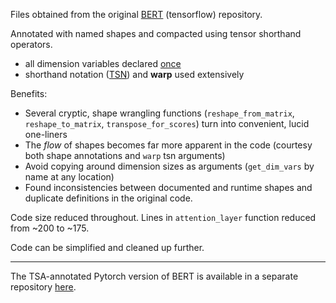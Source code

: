 Files obtained from the original [BERT](https://github.com/google-research/bert) (tensorflow) repository. 

Annotated with named shapes and compacted using tensor shorthand operators.
- all dimension variables declared [once](https://github.com/ofnote/tsalib/blob/d9350073f8a610e776fa808c7e7574d17ac4a02f/models/bert/modeling.py#L81)
- shorthand notation ([TSN](../../notebooks/shorthand.md)) and **warp** used extensively

Benefits:
- Several cryptic, shape wrangling functions (`reshape_from_matrix`, `reshape_to_matrix`, `transpose_for_scores`) turn into convenient, lucid one-liners 
- The *flow* of shapes becomes far more apparent in the code (courtesy both shape annotations and `warp` tsn arguments)
- Avoid copying around dimension sizes as arguments (`get_dim_vars`  by name at any location)
- Found inconsistencies between documented and runtime shapes and duplicate definitions in the original code.

Code size reduced throughout. Lines in `attention_layer` function reduced from ~200 to ~175.

Code can be simplified and cleaned up further.

---
The TSA-annotated Pytorch version of BERT is available in a separate repository [here](https://github.com/ofnote/pytorch-pretrained-BERT/blob/master/pytorch_pretrained_bert/modeling_tsa.py).